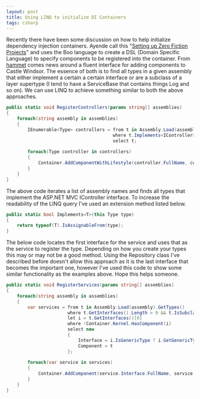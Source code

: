```yaml
---
layout: post
title: Using LINQ to initialize DI Containers
tags: csharp
---
```


Recently there have been some discussion on how to help initialize dependency injection containers. Ayende call this &quot;[Setting up Zero Fiction Projects](http://www.ayende.com/Blog/archive/2008/02/09/Setting-Up-Zero-Friction-Projects--Dependency-Injection.aspx)&quot;
and uses the Boo language to create a DSL (Domain Specific Language) to
specify components to be registered into the container. From [hammet](http://hammett.castleproject.org/?p=253)
comes news around a fluent interface for adding components to Castle
Windsor. The essence of both is to find all types in a given assembly
that either implement a certain a certain interface or are a subclass
of a layer supertype (I tend to have a ServiceBase that contains things
Log and so on). We can use LINQ to achieve something similar to both
the above approaches.

``` csharp
public static void RegisterControllers(params string[] assemblies)
{
    foreach(string assembly in assemblies)
    {
        IEnumerable<Type> controllers = from t in Assembly.Load(assembly).GetTypes()
                                        where t.Implements<IController>()
                                        select t;
 
        foreach(Type controller in controllers)
        {
            Container.AddComponentWithLifestyle(controller.FullName, controller, LifestyleType.Transient);
        }
    }
}
```

The above code iterates a list of assembly names and finds all types
that implement the ASP.NET MVC IController interface. To increase the
readability of the LINQ query I&#39;ve used an extension method listed
below.

``` csharp
public static bool Implements<T>(this Type type)
{
    return typeof(T).IsAssignableFrom(type);
}
```

The below code locates the first interface for the service and uses
that as the service to register the type. Depending on how you create
your types this may or may not be a good method. Using the Repository
class I&#39;ve described before doesn&#39;t allow this approach as it is the
last interface that becomes the important one, however I&#39;ve used this
code to show some similar functionality as the examples above. Hope
this helps someone.

``` csharp
public static void RegisterServices(params string[] assemblies)
{
    foreach(string assembly in assemblies)
    {
        var services = from t in Assembly.Load(assembly).GetTypes()
                       where t.GetInterfaces().Length > 0 && t.IsSubclassOf(typeof(ServiceBase))
                       let i = t.GetInterfaces()[0]
                       where !Container.Kernel.HasComponent(i)
                       select new
                       {
                           Interface = i.IsGenericType ? i.GetGenericTypeDefinition() : i,
                           Component = t
                       };
 
        foreach(var service in services)
        {
            Container.AddComponent(service.Interface.FullName, service.Interface, service.Component);
        }
    }
}
```

